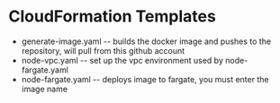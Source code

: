 # CloudFormation Templates

* generate-image.yaml -- builds the docker image and pushes to the repository, will pull from this github account
* node-vpc.yaml -- set up the vpc environment used by node-fargate.yaml
* node-fargate.yaml -- deploys image to fargate, you must enter the image name
